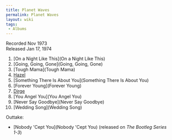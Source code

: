 ```yaml
---
title: Planet Waves
permalink: Planet Waves
layout: wiki
tags:
 - Albums
---
```


Recorded Nov 1973  
Released Jan 17, 1974

1.  [On a Night Like This](On a Night Like This)
2.  [Going, Going, Gone](Going, Going, Gone)
3.  [Tough Mama](Tough Mama)
4.  [Hazel](Hazel)
5.  [Something There Is About
    You](Something There Is About You)
6.  [Forever Young](Forever Young)
7.  [Dirge](Dirge)
8.  [You Angel You](You Angel You)
9.  [Never Say Goodbye](Never Say Goodbye)
10. [Wedding Song](Wedding Song)

Outtake:

- [Nobody &#39;Cept You](Nobody &#39;Cept You)
  (released on *The Bootleg Series 1-3*)
